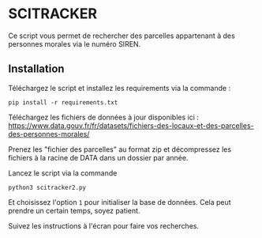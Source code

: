 # SCITRACKER
Ce script vous permet de rechercher des parcelles appartenant à des personnes morales via le numéro SIREN.

## Installation
Téléchargez le script et installez les requirements via la commande : 

`pip install -r requirements.txt`

Téléchargez les fichiers de données à jour disponibles ici : https://www.data.gouv.fr/fr/datasets/fichiers-des-locaux-et-des-parcelles-des-personnes-morales/

Prenez les "fichier des parcelles" au format zip et décompressez les fichiers à la racine de DATA dans un dossier par année.

Lancez le script via la commande

`python3 scitracker2.py`

Et choisissez l'option ``1`` pour initialiser la base de données. Cela peut prendre un certain temps, soyez patient.

Suivez les instructions à l'écran pour faire vos recherches.
